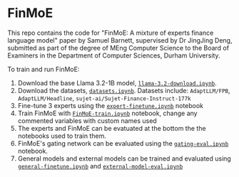 # FinMoE

This repo contains the code for "FinMoE: A mixture of experts finance language model" paper by Samuel Barnett, supervised by Dr JingJing Deng, submitted as part of the degree of MEng Computer Science to the Board of Examiners in the Department of Computer Sciences, Durham University.

To train and run FinMoE:
1. Download the base Llama 3.2-1B model, [`llama-3.2-download.ipynb`](./llama-3.2-download.ipynb).
2. Download the datasets, [`datasets.ipynb`](./datasets.ipynb). Datasets include: `AdaptLLM/FPB`, `AdaptLLM/Headline`, `sujet-ai/Sujet-Finance-Instruct-177k`
3. Fine-tune 3 experts using the [`expert-finetune.ipynb`](./expert-finetune.ipynb) notebook
4. Train FinMoE with [`FinMoE-train.ipynb`](./FinMoE-train.ipynb) notebook, change any commented variables with custom names used
5. The experts and FinMoE can be evatuated at the bottom the the notebooks used to train them.
6. FinMoE's gating network can be evaluated using the [`gating-eval.ipynb`](./gating-eval.ipynb) notebook.
7. General models and external models can be trained and evaluated using [`general-finetune.ipynb`](./general-finetune.ipynb) and [`external-model-eval.ipynb`](./external-model-eval.ipynb)
